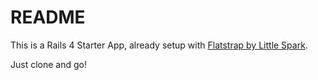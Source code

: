 README
======

This is a Rails 4 Starter App, already setup with [Flatstrap by Little Spark](http://flatstrap.org/).

Just clone and go!
